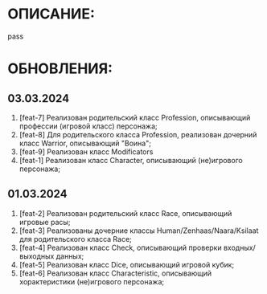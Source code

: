 # ОПИСАНИЕ:
pass

# ОБНОВЛЕНИЯ:
## 03.03.2024
1. [feat-7] Реализован родительский класс Profession, описывающий профессии (игровой класс) персонажа;
2. [feat-8] Для родительского класса Profession, реализован дочерний класс Warrior, описывающий "Воина";
3. [feat-9] Реализован класс Modificators 
4. [feat-1] Реализован класс Character, описывающий (не)игрового персонажа;

## 01.03.2024
1. [feat-2] Реализован родительский класс Race, описывающий игровые расы;
2. [feat-3] Реализованы дочерние классы Human/Zenhaas/Naara/Ksilaat для родительского класса Race;
3. [feat-4] Реализован класс Check, описывающий проверки входных/выходных данных;
4. [feat-5] Реализован класс Dice, описывающий игровой кубик;
5. [feat-6] Реализован класс Characteristic, описывающий хорактеристики (не)игрового персонажа;